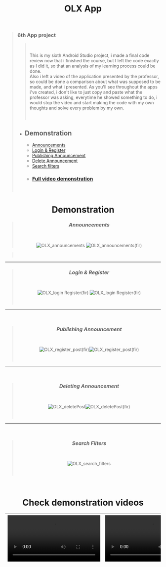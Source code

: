 # <div align="center"> OLX App </div>
<br />
  
> ### 6th App project
> 
>> <br />
>> 
>> This is my sixth Android Studio project, i made a final code review now that i finished the course, but I left the code exactly as I did it, so that an analysis of my learning process could be done. <br> Also i left a video of the application presented by the professor, so could be done a comparison about what was supposed to be made, and what i presented. As you'll see throughout the apps i've created, i don't like to just copy and paste what the professor was asking, everytime he showed something to do, i would stop the video and start making the code with my own thoughts and solve every problem by my own. 
>> 
>> <br />
> 
> - ## Demonstration 
>   - [Announcements](https://github.com/shanxg/Clone_OLX#-announcements-)
>   - [Login & Register](https://github.com/shanxg/Clone_OLX#-login--register-)
>   - [Publishing Announcement](https://github.com/shanxg/Clone_OLX#-publishing-announcement-)
>   - [Delete Announcement](https://github.com/shanxg/Clone_OLX#-deleting-announcement-)
>   - [Search filters](https://github.com/shanxg/Clone_OLX#-search-filters-)
>   - ### [Full video demonstration](https://github.com/shanxg/Clone_OLX#check-demonstration-videos)
>   
>   <br>

 <div align="center"> 
  
  # Demonstration
  > ### <div align="center"> *Announcements* </div> 
  > <br> 
  >
  > ![OLX_announcements](https://user-images.githubusercontent.com/63316622/135891237-01178eab-6786-40b5-bf8a-a45672a73932.gif)  ![OLX_announcements(fir)](https://user-images.githubusercontent.com/63316622/135891358-66eac24b-910e-4079-b52e-5538e66cbdfb.gif)

  >
  > <br>
  
  ----------------------------------
  
  
  > ### <div align="center"> *Login & Register* </div> 
  > <br> 
  >
  >  ![OLX_login Register(fir)](https://user-images.githubusercontent.com/63316622/135892287-5acd899a-fb4b-4c39-b8c7-8dabccc14e4f.gif)
![OLX_login Register(fir)](https://user-images.githubusercontent.com/63316622/135891986-769d6e98-0dc9-4b64-a101-0a1bc0c151c7.gif)
  >
  > <br>
  
  --------------------------------
  
  <br />
  
  > ### <div align="center"> *Publishing Announcement* </div> 
  > <br> 
  >
  > ![OLX_register_post(fir)](https://user-images.githubusercontent.com/63316622/135892355-5bb6f3d1-7912-4de8-afde-4104f4601096.gif)![OLX_register_post(fir)](https://user-images.githubusercontent.com/63316622/135892378-9e132b92-c64b-401c-8425-724e4b3e330a.gif)
  >
  > <br>
  ---------------------------------
  <br />
  
  > ### <div align="center"> *Deleting Announcement* </div> 
  > <br> 
  >
  > ![OLX_deletePost](https://user-images.githubusercontent.com/63316622/135892527-e16ec181-2bc4-4a61-b8a6-42a773dcd083.gif)![OLX_deletePost(fir)](https://user-images.githubusercontent.com/63316622/135892552-948bf9ca-3292-4127-8eef-9d60e3de37ef.gif)
  >
  > <br>
  ---------------------------------
  <br />
  
  > ### <div align="center"> *Search Filters* </div> 
  > <br> 
  >
  > ![OLX_search_filters](https://user-images.githubusercontent.com/63316622/135892773-ec7de6ac-25ce-4cf2-b13d-42f2a50f1022.gif)
  >
  >  <br>

</div>

<br />

<div  align="center">
  
# Check demonstration videos

<video src=""> </p> | <video src="">
:------: | :------:

</div>
